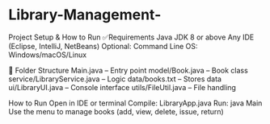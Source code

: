 # Library-Management-
Project Setup & How to Run
✅Requirements
Java JDK 8 or above
Any IDE (Eclipse, IntelliJ, NetBeans)
Optional: Command Line
OS: Windows/macOS/Linux

📁 Folder Structure
Main.java – Entry point
model/Book.java – Book class
service/LibraryService.java – Logic
data/books.txt – Stores data
ui/LibraryUI.java – Console interface
utils/FileUtil.java – File handling

 How to Run
Open in IDE or terminal
Compile: LibraryApp.java
Run: java Main
Use the menu to manage books (add, view, delete, issue, return)
